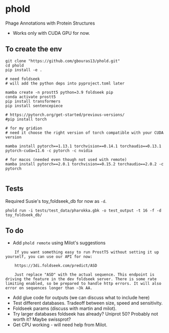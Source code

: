 # phold
Phage Annotations with Protein Structures

* Works only with CUDA GPU for now.

## To create the env

```
git clone "https://github.com/gbouras13/phold.git"
cd phold
pip install -e .

# need foldseek
# will add the python deps into pyproject.toml later

mamba create -n prostt5 python=3.9 foldseek pip
conda activate prostt5
pip install transformers
pip install sentencepiece

# https://pytorch.org/get-started/previous-versions/
#pip install torch

# for my gridion
# need it choose the right version of torch compatible with your CUDA version

mamba install pytorch==1.13.1 torchvision==0.14.1 torchaudio==0.13.1 pytorch-cuda=11.6 -c pytorch -c nvidia

# for macos (needed even though not used with remote)
mamba install pytorch==2.0.1 torchvision==0.15.2 torchaudio==2.0.2 -c pytorch


```

## Tests

Required Susie's toy_foldseek_db for now as `-d`.

```
phold run -i tests/test_data/pharokka.gbk -o test_output -t 16 -f -d toy_foldseek_db/
```

## To do

* Add `phold remote` using Milot's suggestions

```
    If you want something easy to run ProstT5 without setting it up yourself, you can use our API for now:

    https://3di.foldseek.com/predict/ASD

    Just replace "ASD" with the actual sequence. This endpoint is driving the feature in the dev foldseek server. There is some rate limiting enabled, so be prepared to handle http errors. It will also error on sequences longer than ~3k AA.
```

* Add glue code for outputs (we can discuss what to include here)
* Test different databases. Tradeoff between size, speed and sensitivity. 
* Foldseek params (discuss with martin and milot).
* Try larger databases foldseek has already? Uniprot 50? Probably not worth it? Maybe swissprot?
* Get CPU working - will need help from Milot.